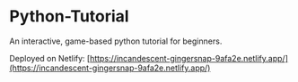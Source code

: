 # Python-Tutorial
An interactive, game-based python tutorial for beginners. 

Deployed on Netlify: [https://incandescent-gingersnap-9afa2e.netlify.app/](https://incandescent-gingersnap-9afa2e.netlify.app/)